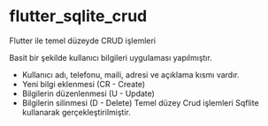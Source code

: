 # flutter_sqlite_crud
Flutter ile temel düzeyde CRUD işlemleri 

Basit bir şekilde kullanıcı bilgileri uygulaması yapılmıştır.
* Kullanıcı adı, telefonu, maili, adresi ve açıklama kısmı vardır.
* Yeni bilgi eklenmesi    (CR - Create)
* Bilgilerin düzenlenmesi (U - Update)
* Bilgilerin silinmesi    (D - Delete)
Temel düzey Crud işlemleri Sqflite kullanarak gerçekleştirilmiştir.  